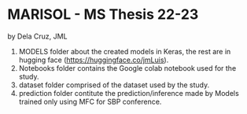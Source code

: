 # MARISOL - MS Thesis 22-23

by Dela Cruz, JML

1. MODELS folder about the created models in Keras, the rest are in hugging face (https://huggingface.co/jmLuis).  
2. Notebooks folder contains the Google colab notebook used for the study. 
3. dataset folder comprised of the dataset used by the study.
4. prediction folder contitute the prediction/inference made by Models trained only using MFC for SBP conference.


